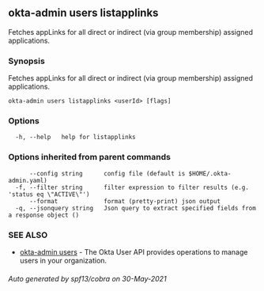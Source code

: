 ## okta-admin users listapplinks

Fetches appLinks for all direct or indirect (via group membership) assigned applications.

### Synopsis

Fetches appLinks for all direct or indirect (via group membership) assigned applications.

```
okta-admin users listapplinks <userId> [flags]
```

### Options

```
  -h, --help   help for listapplinks
```

### Options inherited from parent commands

```
      --config string      config file (default is $HOME/.okta-admin.yaml)
  -f, --filter string      filter expression to filter results (e.g. 'status eq \"ACTIVE\"')
      --format             format (pretty-print) json output
  -q, --jsonquery string   Json query to extract specified fields from a response object ()
```

### SEE ALSO

* [okta-admin users](okta-admin_users.md)	 - The Okta User API provides operations to manage users in your organization.

###### Auto generated by spf13/cobra on 30-May-2021
